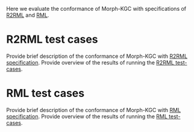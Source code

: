 Here we evaluate the conformance of Morph-KGC with specifications of [R2RML](https://www.w3.org/TR/r2rml/) and [RML](https://rml.io/specs/rml/).

# R2RML test cases
Provide brief description of the conformance of Morph-KGC with [R2RML specification](https://www.w3.org/TR/r2rml/). Provide overview of the results of running the [R2RML test-cases](https://www.w3.org/2001/sw/rdb2rdf/test-cases/).

# RML test cases

Provide brief description of the conformance of Morph-KGC with [RML specification](https://rml.io/specs/rml/). Provide overview of the results of running the [RML test-cases](https://rml.io/test-cases/).
